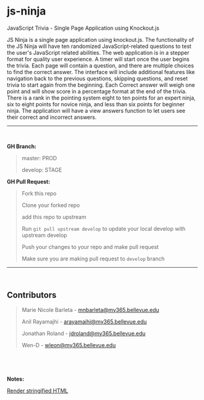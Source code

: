 # js-ninja

JavaScript Trivia - Single Page Application using Knockout.js

JS Ninja is a single page application using knockout.js. The functionality of the JS Ninja will have ten randomized JavaScript-related questions to test the user's JavaScript related abilities. The web application is in a stepper format for quality user experience. A timer will start once the user begins the trivia. Each page will contain a question, and there are multiple choices to find the correct answer. The interface will include additional features like navigation back to the previous questions, skipping questions, and reset trivia to start again from the beginning. Each Correct answer will weigh one point and will show score in a percentage format at the end of the trivia. There is a rank in the pointing system eight to ten points for an expert ninja, six to eight points for novice ninja, and less than six points for beginner ninja. The application will have a view answers function to let users see their correct and incorrect answers.

---

<br />

**GH Branch:**

> master: PROD
>
> develop: STAGE

**GH Pull Request:**

> Fork this repo
>
> Clone your forked repo
>
> add this repo to upstream
>
> Run `git pull upstream develop` to update your local develop with upstream develop
>
> Push your changes to your repo and make pull request
>
> Make sure you are making pull request to `develop` branch

---

<br />

## Contributors

> Marie Nicole Barleta - mnbarleta@my365.bellevue.edu
>
> Anil Rayamajhi - arayamajhi@my365.bellevue.edu
>
> Jonathan Roland - jdroland@my365.bellevue.edu
>
> Wen-D - wleon@my365.bellevue.edu

## <br />

**Notes:**

[Render stringified HTML](https://gomakethings.com/rendering-content-with-vanilla-javascript/)
